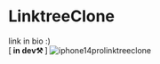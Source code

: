 # LinktreeClone
link in bio :) <br> [<b> in dev⚒️ </b>] 
![iphone14prolinktreeclone](https://github.com/DogukanUrker/LinktreeClone/assets/62756402/96bd4da3-eeb9-4b6a-b04b-2ed85f0fcdf9)
